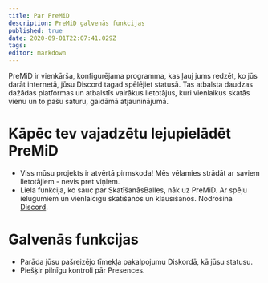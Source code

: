 ```yaml
---
title: Par PreMiD
description: PreMiD galvenās funkcijas
published: true
date: 2020-09-01T22:07:41.029Z
tags:
editor: markdown
---
```


PreMiD ir vienkārša, konfigurējama programma, kas ļauj jums redzēt, ko jūs darāt internetā, jūsu Discord tagad spēlējiet statusā. Tas atbalsta daudzas dažādas platformas un atbalstīs vairākus lietotājus, kuri vienlaikus skatās vienu un to pašu saturu, gaidāmā atjauninājumā.

# Kāpēc tev vajadzētu lejupielādēt PreMiD
- Viss mūsu projekts ir atvērtā pirmskoda! Mēs vēlamies strādāt ar saviem lietotājiem - nevis pret viņiem.
- Liela funkcija, ko sauc par SkatīšanāsBalles, nāk uz PreMiD. Ar spēļu ielūgumiem un vienlaicīgu skatīšanos un klausīšanos. Nodrošina [Discord](https://discordapp.com/).

# Galvenās funkcijas
- Parāda jūsu pašreizējo tīmekļa pakalpojumu Diskordā, kā jūsu statusu.
- Piešķir pilnīgu kontroli pār Presences.